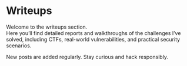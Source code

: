 # Writeups

Welcome to the writeups section.  
Here you’ll find detailed reports and walkthroughs of the challenges I’ve solved, including CTFs, real-world vulnerabilities, and practical security scenarios.

<!-- CARDS:START -->
<!-- CARDS:END -->

New posts are added regularly. Stay curious and hack responsibly.

